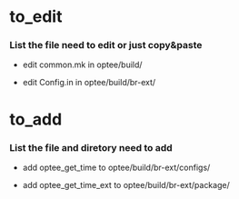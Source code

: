 # to_edit
###  List the file need to edit or just copy&paste

* edit common.mk in optee/build/

* edit Config.in in optee/build/br-ext/

# to_add
### List the file and diretory need to add

* add optee_get_time to optee/build/br-ext/configs/

* add optee_get_time_ext to optee/build/br-ext/package/
